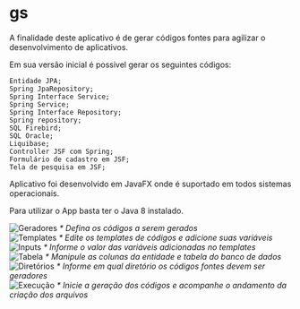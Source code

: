 # gs
A finalidade deste aplicativo é de gerar códigos fontes para agilizar o desenvolvimento de aplicativos.

Em sua versão inicial é possivel gerar os seguintes códigos:

    Entidade JPA;
    Spring JpaRepository;
    Spring Interface Service;
    Spring Service;
    Spring Interface Repository;
    Spring repository;
    SQL Firebird;
    SQL Oracle;
    Liquibase;
    Controller JSF com Spring;
    Formulário de cadastro em JSF;
    Tela de pesquisa em JSF;

Aplicativo foi desenvolvido em JavaFX onde é suportado em todos sistemas operacionais.

Para utilizar o App basta ter o Java 8 instalado.

<img src="https://github.com/gasparbarancelli/gs/blob/master/images/geradores.png" alt="Geradores"/>
<i>* Defina os códigos a serem gerados</i><br/>

<img src="https://github.com/gasparbarancelli/gs/blob/master/images/templates.png" alt="Templates"/>
<i>* Edite os templates de códigos e adicione suas variáveis</i><br/>

<img src="https://github.com/gasparbarancelli/gs/blob/master/images/input.png" alt="Inputs"/>
<i>* Informe o valor das variáveis adicionadas no templates</i><br/>

<img src="https://github.com/gasparbarancelli/gs/blob/master/images/tabela.png" alt="Tabela"/>
<i>* Manipule as colunas da entidade e tabela do banco de dados</i><br/>

<img src="https://github.com/gasparbarancelli/gs/blob/master/images/diretorio.png" alt="Diretórios"/>
<i>* Informe em qual diretório os códigos fontes devem ser geradores</i><br/>

<img src="https://github.com/gasparbarancelli/gs/blob/master/images/execucao.png" alt="Execução"/>
<i>* Inicie a geração dos códigos e acompanhe o andamento da criação dos arquivos</i><br/>
